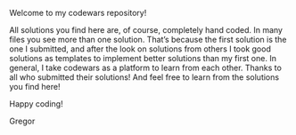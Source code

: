 Welcome to my codewars repository!

All solutions you find here are, of course, completely hand coded.
In many files you see more than one solution. That’s because the first solution is the one I submitted, and after the look on solutions from others I took good solutions as templates to implement better solutions than my first one.
In general, I take codewars as a platform to learn from each other. Thanks to all who submitted their solutions! And feel free to learn from the solutions you find here!

Happy coding!

Gregor
